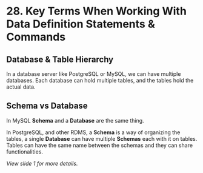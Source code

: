# 28. Key Terms When Working With Data Definition Statements & Commands

## Database & Table Hierarchy

In a database server like PostgreSQL or MySQL, we can have multiple databases. Each database can hold multiple tables, and the tables hold the actual data.

## Schema vs Database

In MySQL **Schema** and a **Database** are the same thing.

In PostgreSQL, and other RDMS, a **Schema** is a way of organizing the tables, a single **Database** can have multiple **Schemas** each with it on tables. Tables can have the same name between the schemas and they can share functionalities.

_View slide 1 for more details._
